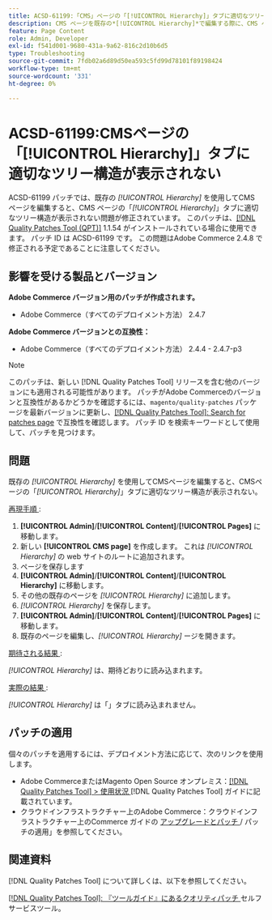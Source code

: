 ```yaml
---
title: ACSD-61199:「CMS」ページの「[!UICONTROL Hierarchy]」タブに適切なツリー構造が表示されない
description: CMS ページを既存の*[!UICONTROL Hierarchy]*で編集する際に、CMS ページの*[!UICONTROL Hierarchy]* タブに適切なツリー構造が表示されないAdobe Commerceの問題を修正するため、ACSD-61199 パッチを適用してください。
feature: Page Content
role: Admin, Developer
exl-id: f541d001-9680-431a-9a62-816c2d10b6d5
type: Troubleshooting
source-git-commit: 7fdb02a6d89d50ea593c5fd99d78101f89198424
workflow-type: tm+mt
source-wordcount: '331'
ht-degree: 0%

---
```


# ACSD-61199:CMSページの「[!UICONTROL Hierarchy]」タブに適切なツリー構造が表示されない

ACSD-61199 パッチでは、既存の *[!UICONTROL Hierarchy]* を使用してCMS ページを編集すると、CMS ページの「*[!UICONTROL Hierarchy]*」タブに適切なツリー構造が表示されない問題が修正されています。 このパッチは、[[!DNL Quality Patches Tool (QPT)]](/help/tools/quality-patches-tool/quality-patches-tool-to-self-serve-quality-patches.md) 1.1.54 がインストールされている場合に使用できます。 パッチ ID は ACSD-61199 です。 この問題はAdobe Commerce 2.4.8 で修正される予定であることに注意してください。

## 影響を受ける製品とバージョン

**Adobe Commerce バージョン用のパッチが作成されます。**

* Adobe Commerce（すべてのデプロイメント方法） 2.4.7

**Adobe Commerce バージョンとの互換性：**

* Adobe Commerce（すべてのデプロイメント方法） 2.4.4 - 2.4.7-p3

>[!NOTE]
>
>このパッチは、新しい [!DNL Quality Patches Tool] リリースを含む他のバージョンにも適用される可能性があります。 パッチがAdobe Commerceのバージョンと互換性があるかどうかを確認するには、`magento/quality-patches` パッケージを最新バージョンに更新し、[[!DNL Quality Patches Tool]: Search for patches page](https://experienceleague.adobe.com/tools/commerce-quality-patches/index.html) で互換性を確認します。 パッチ ID を検索キーワードとして使用して、パッチを見つけます。

## 問題

既存の *[!UICONTROL Hierarchy]* を使用してCMSページを編集すると、CMSページの「*[!UICONTROL Hierarchy]*」タブに適切なツリー構造が表示されない。

<u> 再現手順 </u>:

1. **[!UICONTROL Admin]**/**[!UICONTROL Content]**/**[!UICONTROL Pages]** に移動します。
1. 新しい **[!UICONTROL CMS page]** を作成します。 これは *[!UICONTROL Hierarchy]* の web サイトのルートに追加されます。
1. ページを保存します
1. **[!UICONTROL Admin]**/**[!UICONTROL Content]**/**[!UICONTROL Hierarchy]** に移動します。
1. その他の既存のページを *[!UICONTROL Hierarchy]* に追加します。
1. *[!UICONTROL Hierarchy]* を保存します。
1. **[!UICONTROL Admin]**/**[!UICONTROL Content]**/**[!UICONTROL Pages]** に移動します。
1. 既存のページを編集し、*[!UICONTROL Hierarchy]* ージを開きます。

<u> 期待される結果 </u>:

*[!UICONTROL Hierarchy]* は、期待どおりに読み込まれます。

<u> 実際の結果 </u>:

*[!UICONTROL Hierarchy]* は「」タブに読み込まれません。

## パッチの適用

個々のパッチを適用するには、デプロイメント方法に応じて、次のリンクを使用します。

* Adobe CommerceまたはMagento Open Source オンプレミス：[[!DNL Quality Patches Tool] > 使用状況 ](/help/tools/quality-patches-tool/usage.md) [!DNL Quality Patches Tool] ガイドに記載されています。
* クラウドインフラストラクチャー上のAdobe Commerce：クラウドインフラストラクチャー上のCommerce ガイドの [ アップグレードとパッチ ](https://experienceleague.adobe.com/docs/commerce-cloud-service/user-guide/develop/upgrade/apply-patches.html)/ パッチの適用」を参照してください。

## 関連資料

[!DNL Quality Patches Tool] について詳しくは、以下を参照してください。

[[!DNL Quality Patches Tool]: 『ツールガイド』にあるクオリティパッチ ](/help/tools/quality-patches-tool/quality-patches-tool-to-self-serve-quality-patches.md) セルフサービスツール。
